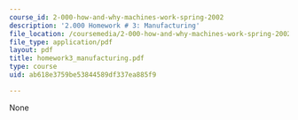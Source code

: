 ```yaml
---
course_id: 2-000-how-and-why-machines-work-spring-2002
description: '2.000 Homework # 3: Manufacturing'
file_location: /coursemedia/2-000-how-and-why-machines-work-spring-2002/ab618e3759be53844589df337ea885f9_homework3_manufacturing.pdf
file_type: application/pdf
layout: pdf
title: homework3_manufacturing.pdf
type: course
uid: ab618e3759be53844589df337ea885f9

---
```

None